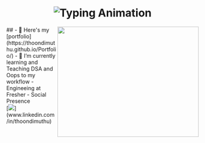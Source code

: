 <h1 align="center">
  <img src="https://readme-typing-svg.herokuapp.com?font=Fira+Code&size=25&pause=1000&center=true&vCenter=true&width=500&lines=Hi+there+👋+It's+me+Thoondimuthu!;Full-Stack+Developer;Creative+Tech+Educator;Building+Cool+Things+🚀" alt="Typing Animation" />
</h1>
<img align="right" width="370" height="290" src="https://i.pinimg.com/originals/47/f0/34/47f0342cec72b800463bf003eac1257e.gif">
##
- 🔭 Here's my [portfolio](https://thoondimuthu.github.io/Portfolio/)                                               
- 🌱 I’m currently learning and Teaching DSA and Oops to my workflow
- Engineeing at  Fresher
- Social Presence
<br />[<img src="https://img.shields.io/badge/LinkedIn-0077B5?style=for-the-badge&logo=linkedin&logoColor=white" />](www.linkedin.com/in/thoondimuthu)
